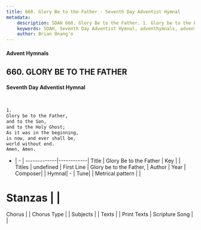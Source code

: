 ```yaml
---
title: 660. Glory Be to the Father - Seventh Day Adventist Hymnal
metadata:
    description: SDAH 660. Glory Be to the Father. 1. Glory be to the Father, and to the Son, and to the Holy Ghost; As it was in the beginning, is now, and ever shall be, world without end. Amen, Amen.
    keywords: SDAH, Seventh Day Adventist Hymnal, adventhymnals, advent hymnals, Glory Be to the Father, Glory be to the Father, 
    author: Brian Onang'o
---
```


#### Advent Hymnals
## 660. GLORY BE TO THE FATHER
#### Seventh Day Adventist Hymnal

```txt


1.
Glory be to the Father,
and to the Son,
and to the Holy Ghost;
As it was in the beginning,
is now, and ever shall be,
world without end.
Amen, Amen.


```

- |   -  |
-------------|------------|
Title | Glory Be to the Father |
Key |  |
Titles | undefined |
First Line | Glory be to the Father, |
Author | 
Year | 
Composer|  |
Hymnal|  - |
Tune|  |
Metrical pattern | |
# Stanzas |  |
Chorus |  |
Chorus Type |  |
Subjects |  |
Texts |  |
Print Texts | 
Scripture Song |  |
  

